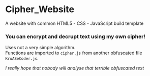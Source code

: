# Cipher_Website

A website with common HTML5 - CSS - JavaScript build template

### You can encrypt and decrupt text using **my own cipher**!

Uses not a very simple algorithm.  
Functions are imported to `cipher.js` from another obfuscated file `KruASeCoder.js`.

*I really hope that nobody will analyse that terrible obfuscated text*